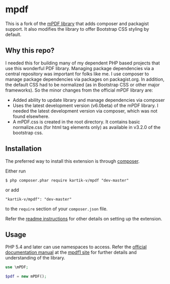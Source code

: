 mpdf
====

This is a fork of the [mPDF library](http://mpdf1.com/) that adds composer and packagist support. It also modifies the library to offer
Bootstrap CSS styling by default.

Why this repo?
--------------

I needed this for building many of my dependent PHP based projects that use this wonderful PDF library. Managing package dependencies via a central repository was important for folks like me. I use composer to manage package dependencies via packages on packagist.org.
In addition, the default CSS had to be normalized (as in Bootstrap CSS or other major frameworks). So the minor changes from the official mPDF library are:

- Added ability to update library and manage dependencies via composer 
- Uses the latest development version (v6.0beta) of the mPDF library. I needed the latest development version via composer, which was not found elsewhere.
- A mPDF.css is created in the root directory. It contains basic normalize.css (for html tag elements only) as available in v3.2.0 of the bootstrap css. 

Installation
------------
The preferred way to install this extension is through [composer](http://getcomposer.org/download/).

Either run

```
$ php composer.phar require kartik-v/mpdf "dev-master"
```

or add

```
"kartik-v/mpdf": "dev-master"
```

to the ```require``` section of your `composer.json` file.

Refer the [readme instructions](https://github.com/kartik-v/mpdf/blob/master/README.txt) for other details on setting up the extension.


Usage
-----

PHP 5.4 and later can use namespaces to access. Refer the [official documentation manual](http://mpdf1.com/manual/index.php) at the [mpdf1 site](http://mpdf1.com) for further details and understanding of the library.

```php
use \mPDF;

$pdf = new mPDF();
```